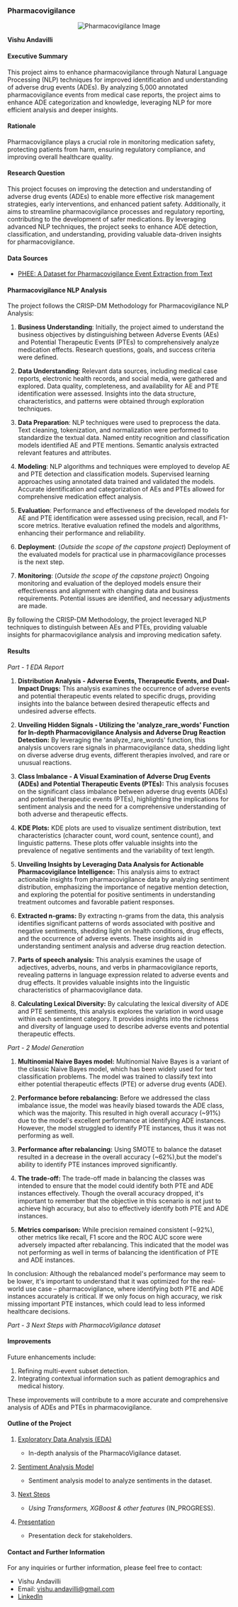 ### Pharmacovigilance
<p align="center">
  <img src="./pv-main/images/Pharmacovigilance-Market.jpg" alt="Pharmacovigilance Image">
</p>

**Vishu Andavilli**

#### Executive Summary
This project aims to enhance pharmacovigilance through Natural Language Processing (NLP) techniques for improved identification and understanding of adverse drug events (ADEs). By analyzing 5,000 annotated pharmacovigilance events from medical case reports, the project aims to enhance ADE categorization and knowledge, leveraging NLP for more efficient analysis and deeper insights.

#### Rationale
Pharmacovigilance plays a crucial role in monitoring medication safety, protecting patients from harm, ensuring regulatory compliance, and improving overall healthcare quality.

#### Research Question
This project focuses on improving the detection and understanding of adverse drug events (ADEs) to enable more effective risk management strategies, early interventions, and enhanced patient safety. Additionally, it aims to streamline pharmacovigilance processes and regulatory reporting, contributing to the development of safer medications. By leveraging advanced NLP techniques, the project seeks to enhance ADE detection, classification, and understanding, providing valuable data-driven insights for pharmacovigilance.

#### Data Sources
- [PHEE: A Dataset for Pharmacovigilance Event Extraction from Text](https://zenodo.org/record/7689970#.ZF1X3-zMLnQ)

#### Pharmacovigilance NLP Analysis

The project follows the CRISP-DM Methodology for Pharmacovigilance NLP Analysis:

1. **Business Understanding**: Initially, the project aimed to understand the business objectives by distinguishing between Adverse Events (AEs) and Potential Therapeutic Events (PTEs) to comprehensively analyze medication effects. Research questions, goals, and success criteria were defined.

2. **Data Understanding**: Relevant data sources, including medical case reports, electronic health records, and social media, were gathered and explored. Data quality, completeness, and availability for AE and PTE identification were assessed. Insights into the data structure, characteristics, and patterns were obtained through exploration techniques.

3. **Data Preparation**: NLP techniques were used to preprocess the data. Text cleaning, tokenization, and normalization were performed to standardize the textual data. Named entity recognition and classification models identified AE and PTE mentions. Semantic analysis extracted relevant features and attributes.

4. **Modeling**: NLP algorithms and techniques were employed to develop AE and PTE detection and classification models. Supervised learning approaches using annotated data trained and validated the models. Accurate identification and categorization of AEs and PTEs allowed for comprehensive medication effect analysis.

5. **Evaluation**: Performance and effectiveness of the developed models for AE and PTE identification were assessed using precision, recall, and F1-score metrics. Iterative evaluation refined the models and algorithms, enhancing their performance and reliability.

6. **Deployment**: (*Outside the scope of the capstone project*)
Deployment of the evaluated models for practical use in pharmacovigilance processes is the next step.

7. **Monitoring**: (*Outside the scope of the capstone project*)
Ongoing monitoring and evaluation of the deployed models ensure their effectiveness and alignment with changing data and business requirements. Potential issues are identified, and necessary adjustments are made.

By following the CRISP-DM Methodology, the project leveraged NLP techniques to distinguish between AEs and PTEs, providing valuable insights for pharmacovigilance analysis and improving medication safety.

#### Results
*Part - 1 EDA Report*

1. **Distribution Analysis - Adverse Events, Therapeutic Events, and Dual-Impact Drugs:**
This analysis examines the occurrence of adverse events and potential therapeutic events related to specific drugs, providing insights into the balance between desired therapeutic effects and undesired adverse effects.

2. **Unveiling Hidden Signals - Utilizing the 'analyze_rare_words' Function for In-depth Pharmacovigilance Analysis and Adverse Drug Reaction Detection:**
By leveraging the 'analyze_rare_words' function, this analysis uncovers rare signals in pharmacovigilance data, shedding light on diverse adverse drug events, different therapies involved, and rare or unusual reactions.

3. **Class Imbalance - A Visual Examination of Adverse Drug Events (ADEs) and Potential Therapeutic Events (PTEs):**
This analysis focuses on the significant class imbalance between adverse drug events (ADEs) and potential therapeutic events (PTEs), highlighting the implications for sentiment analysis and the need for a comprehensive understanding of both adverse and therapeutic effects.

4. **KDE Plots:**
KDE plots are used to visualize sentiment distribution, text characteristics (character count, word count, sentence count), and linguistic patterns. These plots offer valuable insights into the prevalence of negative sentiments and the variability of text length.

5. **Unveiling Insights by Leveraging Data Analysis for Actionable Pharmacovigilance Intelligence:**
This analysis aims to extract actionable insights from pharmacovigilance data by analyzing sentiment distribution, emphasizing the importance of negative mention detection, and exploring the potential for positive sentiments in understanding treatment outcomes and favorable patient responses.

6. **Extracted n-grams:**
By extracting n-grams from the data, this analysis identifies significant patterns of words associated with positive and negative sentiments, shedding light on health conditions, drug effects, and the occurrence of adverse events. These insights aid in understanding sentiment analysis and adverse drug reaction detection.

7. **Parts of speech analysis:**
This analysis examines the usage of adjectives, adverbs, nouns, and verbs in pharmacovigilance reports, revealing patterns in language expression related to adverse events and drug effects. It provides valuable insights into the linguistic characteristics of pharmacovigilance data.

8. **Calculating Lexical Diversity:**
By calculating the lexical diversity of ADE and PTE sentiments, this analysis explores the variation in word usage within each sentiment category. It provides insights into the richness and diversity of language used to describe adverse events and potential therapeutic effects.

*Part - 2 Model Generation*

1. **Multinomial Naive Bayes model:** Multinomial Naive Bayes is a variant of the classic Naive Bayes model, which has been widely used for text classification problems. The model was trained to classify text into either potential therapeutic effects (PTE) or adverse drug events (ADE).

2. **Performance before rebalancing:** Before we addressed the class imbalance issue, the model was heavily biased towards the ADE class, which was the majority. This resulted in high overall accuracy (~91%) due to the model's excellent performance at identifying ADE instances. However, the model struggled to identify PTE instances, thus it was not performing as well.

3. **Performance after rebalancing:** Using SMOTE to balance the dataset resulted in a decrease in the overall accuracy (~62%),but the model's ability to identify PTE instances improved significantly.

4. **The trade-off:** The trade-off made in balancing the classes was intended to ensure that the model could identify both PTE and ADE instances effectively. Though the overall accuracy dropped, it's important to remember that the objective in this scenario is not just to achieve high accuracy, but also to effectively identify both PTE and ADE instances.

5. **Metrics comparison:** While precision remained consistent (~92%), other metrics like recall, F1 score and the ROC AUC score were adversely impacted after rebalancing. This indicated that the model was not performing as well in terms of balancing the identification of PTE and ADE instances.

In conclusion: Although the rebalanced model's performance may seem to be lower, it's important to understand that it was optimized for the real-world use case – pharmacovigilance, where identifying both PTE and ADE instances accurately is critical. If we only focus on high accuracy, we risk missing important PTE instances, which could lead to less informed healthcare decisions.

*Part - 3 Next Steps with PharmacoVigilance dataset*
<Work in progress>

#### Improvements
Future enhancements include:
1. Refining multi-event subset detection.
2. Integrating contextual information such as patient demographics and medical history.

These improvements will contribute to a more accurate and comprehensive analysis of ADEs and PTEs in pharmacovigilance.

#### Outline of the Project

1. [Exploratory Data Analysis (EDA)](https://github.com/vandavilli/My-AIML-Portfolio/blob/main/Capstone/pv-main/pv_eda.ipynb)
   - In-depth analysis of the PharmacoVigilance dataset.

2. [Sentiment Analysis Model](https://github.com/vandavilli/My-AIML-Portfolio/blob/main/Capstone/pv-main/pv_model.ipynb)
   - Sentiment analysis model to analyze sentiments in the dataset.

3. [Next Steps](https://github.com/vandavilli/My-AIML-Portfolio/blob/main/Capstone/pv-main/pv_next.ipynb)
   - *Using Transformers, XGBoost & other features* (IN_PROGRESS).

4. [Presentation](https://github.com/vandavilli/My-AIML-Portfolio/blob/main/Capstone/presentation/PharmacoVigilance-Final.pdf)
   - Presentation deck for stakeholders.

#### Contact and Further Information

For any inquiries or further information, please feel free to contact:

- Vishu Andavilli
- Email: vishu.andavilli@gmail.com
- [LinkedIn](https://www.linkedin.com/in/vandavilli/)
